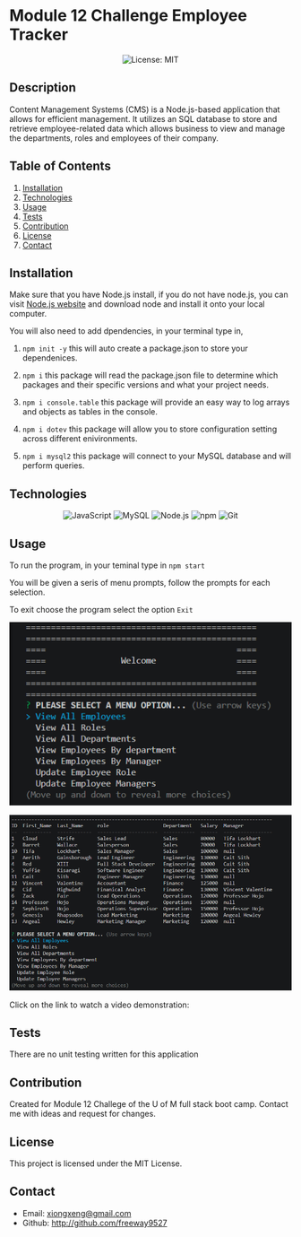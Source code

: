 # Module 12 Challenge Employee Tracker
<p align="center">
  <img src="https://img.shields.io/badge/License-MIT-blue" alt="License: MIT">
</p>

## Description
Content Management Systems (CMS) is a Node.js-based application that allows for efficient management. It utilizes an SQL database to store and retrieve employee-related data which allows business to view and manage the departments, roles and employees of their company.


## Table of Contents
1. [Installation](#installation)
2. [Technologies](#technologies)
3. [Usage](#usage)
4. [Tests](#tests)
5. [Contribution](#contribution)
6. [License](#license)
7. [Contact](#contact)


## Installation

Make sure that you have Node.js install, if you do not have node.js, you can visit [Node.js website](https://nodejs.org/en) and download node and install it onto your local computer. 

You will also need to add dpendencies, in your terminal type in,

1. `npm init -y` this will auto create a package.json to store your dependenices.

2. `npm i` this package will read the package.json file to determine which packages and their specific versions and what your project needs.

3. `npm i console.table` this package will provide an easy way to log arrays and objects as tables in the console.

4. `npm i dotev` this package will allow you to store configuration setting across different enivironments.

5. `npm i mysql2` this package will connect to your MySQL database and will perform queries.

## Technologies
<p align="center">
  <img src="https://img.shields.io/badge/-JavaScript-blue?logo=JavaScript&logoColor=white" alt="JavaScript">
  <img src="https://img.shields.io/badge/-MySQL-blue?logo=MySQL&logoColor=white" alt="MySQL">
  <img src="https://img.shields.io/badge/-Node.js-purple?logo=Node.js&logoColor=white" alt="Node.js">
  <img src="https://img.shields.io/badge/-npm-CB3837?logo=npm&logoColor=white" alt="npm">
  <img src="https://img.shields.io/badge/-Git-orange?logo=Git&logoColor=white" alt="Git">
</p>

## Usage

To run the program, in your teminal type in `npm start`

You will be given a seris of menu prompts, follow the prompts for each selection.

To exit choose the program select the option `Exit`

![Alt text](assets/images/employeeTrackerSS.png)

![Alt text](assets/images/employeeTrackerss2.png)

 Click on the link to watch a video demonstration:

## Tests

There are no unit testing written for this application

## Contribution

Created for Module 12 Challege of the U of M full stack boot camp. Contact me with ideas and request for changes.

## License
This project is licensed under the MIT License.

## Contact

 * Email: xiongxeng@gmail.com
 * Github: http://github.com/freeway9527



